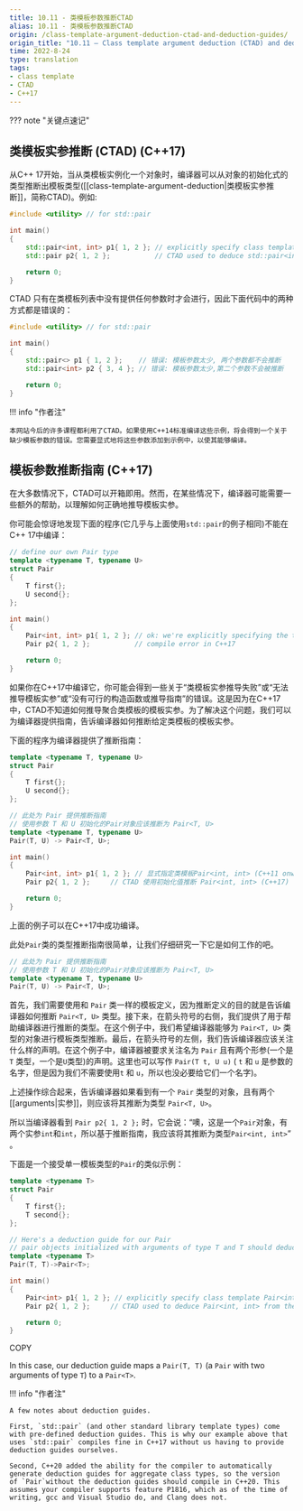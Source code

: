 ```yaml
---
title: 10.11 - 类模板参数推断CTAD
alias: 10.11 - 类模板参数推断CTAD
origin: /class-template-argument-deduction-ctad-and-deduction-guides/
origin_title: "10.11 — Class template argument deduction (CTAD) and deduction guides"
time: 2022-8-24
type: translation
tags:
- class template
- CTAD
- C++17
---
```


??? note "关键点速记"


## 类模板实参推断 (CTAD) (C++17)

从C++ 17开始，当从类模板实例化一个对象时，编译器可以从对象的初始化式的类型推断出模板类型([[class-template-argument-deduction|类模板实参推断]]，简称CTAD)。例如:

```cpp
#include <utility> // for std::pair

int main()
{
    std::pair<int, int> p1{ 1, 2 }; // explicitly specify class template std::pair<int, int> (C++11 onward)
    std::pair p2{ 1, 2 };           // CTAD used to deduce std::pair<int, int> from the initializers (C++17)

    return 0;
}
```

CTAD 只有在类模板列表中没有提供任何参数时才会进行，因此下面代码中的两种方式都是错误的：

```cpp
#include <utility> // for std::pair

int main()
{
    std::pair<> p1 { 1, 2 };    // 错误: 模板参数太少, 两个参数都不会推断
    std::pair<int> p2 { 3, 4 }; // 错误: 模板参数太少,第二个参数不会被推断

    return 0;
}
```

!!! info "作者注"

	本网站今后的许多课程都利用了CTAD。如果使用C++14标准编译这些示例，将会得到一个关于缺少模板参数的错误。您需要显式地将这些参数添加到示例中，以使其能够编译。


## 模板参数推断指南 (C++17)

在大多数情况下，CTAD可以开箱即用。然而，在某些情况下，编译器可能需要一些额外的帮助，以理解如何正确地推导模板实参。

你可能会惊讶地发现下面的程序(它几乎与上面使用`std::pair`的例子相同)不能在C++ 17中编译：

```cpp
// define our own Pair type
template <typename T, typename U>
struct Pair
{
    T first{};
    U second{};
};

int main()
{
    Pair<int, int> p1{ 1, 2 }; // ok: we're explicitly specifying the template arguments
    Pair p2{ 1, 2 };           // compile error in C++17

    return 0;
}
```

如果你在C++17中编译它，你可能会得到一些关于“类模板实参推导失败”或“无法推导模板实参”或“没有可行的构造函数或推导指南”的错误。这是因为在C++17中，CTAD不知道如何推导聚合类模板的模板实参。为了解决这个问题，我们可以为编译器提供指南，告诉编译器如何推断给定类模板的模板实参。

下面的程序为编译器提供了推断指南：

```cpp
template <typename T, typename U>
struct Pair
{
    T first{};
    U second{};
};

// 此处为 Pair 提供推断指南
// 使用参数 T 和 U 初始化的Pair对象应该推断为 Pair<T, U>
template <typename T, typename U>
Pair(T, U) -> Pair<T, U>;

int main()
{
    Pair<int, int> p1{ 1, 2 }; // 显式指定类模板Pair<int, int> (C++11 onward)
    Pair p2{ 1, 2 };     // CTAD 使用初始化值推断 Pair<int, int> (C++17)

    return 0;
}
```

上面的例子可以在C++17中成功编译。

此处`Pair`类的类型推断指南很简单，让我们仔细研究一下它是如何工作的吧。

```cpp
// 此处为 Pair 提供推断指南
// 使用参数 T 和 U 初始化的Pair对象应该推断为 Pair<T, U>
template <typename T, typename U>
Pair(T, U) -> Pair<T, U>;
```

首先，我们需要使用和 `Pair` 类一样的模板定义，因为推断定义的目的就是告诉编译器如何推断 `Pair<T, U>` 类型。接下来，在箭头符号的右侧，我们提供了用于帮助编译器进行推断的类型。在这个例子中，我们希望编译器能够为 `Pair<T, U>` 类型的对象进行模板类型推断。最后，在箭头符号的左侧，我们告诉编译器应该关注什么样的声明。在这个例子中，编译器被要求关注名为 `Pair` 且有两个形参(一个是 `T` 类型，一个是`U`类型)的声明。这里也可以写作 `Pair(T t, U u)` ( `t` 和 `u` 是参数的名字，但是因为我们不需要使用`t` 和 `u`，所以也没必要给它们一个名字)。

上述操作综合起来，告诉编译器如果看到有一个 `Pair` 类型的对象，且有两个[[arguments|实参]]，则应该将其推断为类型 `Pair<T, U>`。

所以当编译器看到 `Pair p2{ 1, 2 };` 时，它会说：“噢，这是一个`Pair`对象，有两个实参`int`和`int`，所以基于推断指南，我应该将其推断为类型`Pair<int, int>`” 。

下面是一个接受单一模板类型的`Pair`的类似示例：

```cpp
template <typename T>
struct Pair
{
    T first{};
    T second{};
};

// Here's a deduction guide for our Pair
// pair objects initialized with arguments of type T and T should deduce to Pair<T>
template <typename T>
Pair(T, T)->Pair<T>;

int main()
{
    Pair<int> p1{ 1, 2 }; // explicitly specify class template Pair<int> (C++11 onward)
    Pair p2{ 1, 2 };     // CTAD used to deduce Pair<int, int> from the initializers (C++17)

    return 0;
}
```

COPY

In this case, our deduction guide maps a `Pair(T, T)` (a `Pair` with two arguments of type `T`) to a `Pair<T>`.

!!! info "作者注"

	A few notes about deduction guides.
	
	First, `std::pair` (and other standard library template types) come with pre-defined deduction guides. This is why our example above that uses `std::pair` compiles fine in C++17 without us having to provide deduction guides ourselves.
	
	Second, C++20 added the ability for the compiler to automatically generate deduction guides for aggregate class types, so the version of `Pair`without the deduction guides should compile in C++20. This assumes your compiler supports feature P1816, which as of the time of writing, gcc and Visual Studio do, and Clang does not.